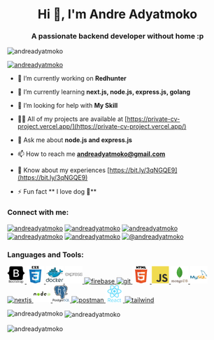 <h1 align="center">Hi 👋, I'm Andre Adyatmoko</h1>
<h3 align="center">A passionate backend developer without home :p </h3>

<p align="left"> <img src="https://komarev.com/ghpvc/?username=andreadyatmoko&label=Profile%20views&color=0e75b6&style=flat" alt="andreadyatmoko" /> </p>

<p align="left"> <a href="https://github.com/ryo-ma/github-profile-trophy"><img src="https://github-profile-trophy.vercel.app/?username=andreadyatmoko" alt="andreadyatmoko" /></a> </p>

- 🔭 I’m currently working on **Redhunter**

- 🌱 I’m currently learning **next.js, node.js, express.js, golang**

- 🤝 I’m looking for help with **My Skill**

- 👨‍💻 All of my projects are available at [https://private-cv-project.vercel.app/](https://private-cv-project.vercel.app/)

- 💬 Ask me about **node.js and express.js**

- 📫 How to reach me **andreadyatmoko@gmail.com**

- 📄 Know about my experiences [https://bit.ly/3qNGQE9](https://bit.ly/3qNGQE9)

- ⚡ Fun fact ** I love dog 🐶**

<h3 align="left">Connect with me:</h3>
<p align="left">
<a href="https://dev.to/andreadyatmoko" target="blank"><img align="center" src="https://raw.githubusercontent.com/rahuldkjain/github-profile-readme-generator/master/src/images/icons/Social/devto.svg" alt="andreadyatmoko" height="30" width="40" /></a>
<a href="https://linkedin.com/in/andreadyatmoko" target="blank"><img align="center" src="https://raw.githubusercontent.com/rahuldkjain/github-profile-readme-generator/master/src/images/icons/Social/linked-in-alt.svg" alt="andreadyatmoko" height="30" width="40" /></a>
<a href="https://fb.com/andreadyatmoko" target="blank"><img align="center" src="https://raw.githubusercontent.com/rahuldkjain/github-profile-readme-generator/master/src/images/icons/Social/facebook.svg" alt="andreadyatmoko" height="30" width="40" /></a>
<a href="https://instagram.com/andreadyatmoko" target="blank"><img align="center" src="https://raw.githubusercontent.com/rahuldkjain/github-profile-readme-generator/master/src/images/icons/Social/instagram.svg" alt="andreadyatmoko" height="30" width="40" /></a>
<a href="https://www.behance.net/andreadyatmoko" target="blank"><img align="center" src="https://raw.githubusercontent.com/rahuldkjain/github-profile-readme-generator/master/src/images/icons/Social/behance.svg" alt="andreadyatmoko" height="30" width="40" /></a>
<a href="https://medium.com/@andreadyatmoko" target="blank"><img align="center" src="https://raw.githubusercontent.com/rahuldkjain/github-profile-readme-generator/master/src/images/icons/Social/medium.svg" alt="@andreadyatmoko" height="30" width="40" /></a>
</p>

<h3 align="left">Languages and Tools:</h3>
<p align="left"> <a href="https://getbootstrap.com" target="_blank" rel="noreferrer"> <img src="https://raw.githubusercontent.com/devicons/devicon/master/icons/bootstrap/bootstrap-plain-wordmark.svg" alt="bootstrap" width="40" height="40"/> </a> <a href="https://www.w3schools.com/css/" target="_blank" rel="noreferrer"> <img src="https://raw.githubusercontent.com/devicons/devicon/master/icons/css3/css3-original-wordmark.svg" alt="css3" width="40" height="40"/> </a> <a href="https://www.docker.com/" target="_blank" rel="noreferrer"> <img src="https://raw.githubusercontent.com/devicons/devicon/master/icons/docker/docker-original-wordmark.svg" alt="docker" width="40" height="40"/> </a> <a href="https://expressjs.com" target="_blank" rel="noreferrer"> <img src="https://raw.githubusercontent.com/devicons/devicon/master/icons/express/express-original-wordmark.svg" alt="express" width="40" height="40"/> </a> <a href="https://firebase.google.com/" target="_blank" rel="noreferrer"> <img src="https://www.vectorlogo.zone/logos/firebase/firebase-icon.svg" alt="firebase" width="40" height="40"/> </a> <a href="https://git-scm.com/" target="_blank" rel="noreferrer"> <img src="https://www.vectorlogo.zone/logos/git-scm/git-scm-icon.svg" alt="git" width="40" height="40"/> </a> <a href="https://www.w3.org/html/" target="_blank" rel="noreferrer"> <img src="https://raw.githubusercontent.com/devicons/devicon/master/icons/html5/html5-original-wordmark.svg" alt="html5" width="40" height="40"/> </a> <a href="https://developer.mozilla.org/en-US/docs/Web/JavaScript" target="_blank" rel="noreferrer"> <img src="https://raw.githubusercontent.com/devicons/devicon/master/icons/javascript/javascript-original.svg" alt="javascript" width="40" height="40"/> </a> <a href="https://www.mongodb.com/" target="_blank" rel="noreferrer"> <img src="https://raw.githubusercontent.com/devicons/devicon/master/icons/mongodb/mongodb-original-wordmark.svg" alt="mongodb" width="40" height="40"/> </a> <a href="https://www.mysql.com/" target="_blank" rel="noreferrer"> <img src="https://raw.githubusercontent.com/devicons/devicon/master/icons/mysql/mysql-original-wordmark.svg" alt="mysql" width="40" height="40"/> </a> <a href="https://nextjs.org/" target="_blank" rel="noreferrer"> <img src="https://cdn.worldvectorlogo.com/logos/nextjs-2.svg" alt="nextjs" width="40" height="40"/> </a> <a href="https://nodejs.org" target="_blank" rel="noreferrer"> <img src="https://raw.githubusercontent.com/devicons/devicon/master/icons/nodejs/nodejs-original-wordmark.svg" alt="nodejs" width="40" height="40"/> </a> <a href="https://www.postgresql.org" target="_blank" rel="noreferrer"> <img src="https://raw.githubusercontent.com/devicons/devicon/master/icons/postgresql/postgresql-original-wordmark.svg" alt="postgresql" width="40" height="40"/> </a> <a href="https://postman.com" target="_blank" rel="noreferrer"> <img src="https://www.vectorlogo.zone/logos/getpostman/getpostman-icon.svg" alt="postman" width="40" height="40"/> </a> <a href="https://reactjs.org/" target="_blank" rel="noreferrer"> <img src="https://raw.githubusercontent.com/devicons/devicon/master/icons/react/react-original-wordmark.svg" alt="react" width="40" height="40"/> </a> <a href="https://tailwindcss.com/" target="_blank" rel="noreferrer"> <img src="https://www.vectorlogo.zone/logos/tailwindcss/tailwindcss-icon.svg" alt="tailwind" width="40" height="40"/> </a> </p>

<p><img align="left" src="https://github-readme-stats.vercel.app/api/top-langs?username=andreadyatmoko&show_icons=true&locale=en&layout=compact" alt="andreadyatmoko" /></p>

<p>&nbsp;<img align="center" src="https://github-readme-stats.vercel.app/api?username=andreadyatmoko&show_icons=true&locale=en" alt="andreadyatmoko" /></p>

<p><img align="center" src="https://github-readme-streak-stats.herokuapp.com/?user=andreadyatmoko&" alt="andreadyatmoko" /></p>
